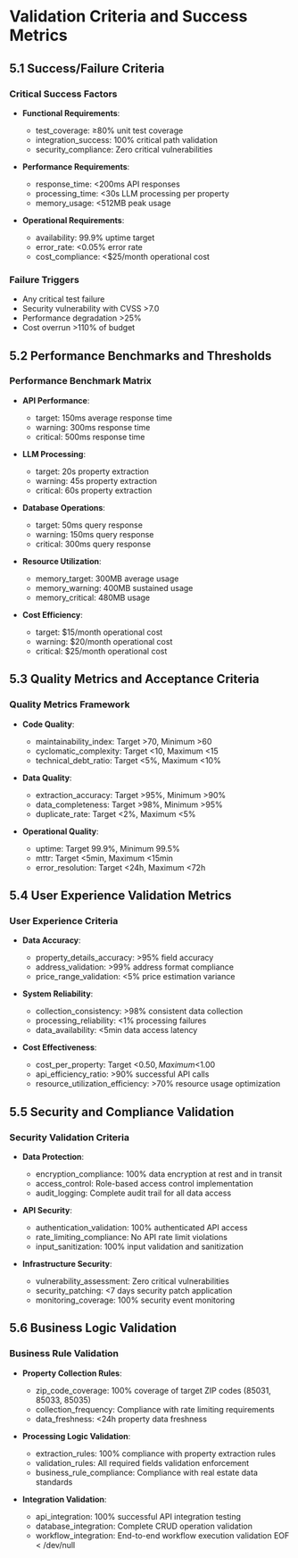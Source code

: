 # Validation Criteria and Success Metrics

## 5.1 Success/Failure Criteria

### Critical Success Factors
- **Functional Requirements**:
  - test_coverage: ≥80% unit test coverage
  - integration_success: 100% critical path validation
  - security_compliance: Zero critical vulnerabilities

- **Performance Requirements**:
  - response_time: <200ms API responses
  - processing_time: <30s LLM processing per property
  - memory_usage: <512MB peak usage

- **Operational Requirements**:
  - availability: 99.9% uptime target
  - error_rate: <0.05% error rate
  - cost_compliance: <$25/month operational cost

### Failure Triggers
- Any critical test failure
- Security vulnerability with CVSS >7.0
- Performance degradation >25%
- Cost overrun >110% of budget

## 5.2 Performance Benchmarks and Thresholds

### Performance Benchmark Matrix
- **API Performance**:
  - target: 150ms average response time
  - warning: 300ms response time
  - critical: 500ms response time

- **LLM Processing**:
  - target: 20s property extraction
  - warning: 45s property extraction
  - critical: 60s property extraction

- **Database Operations**:
  - target: 50ms query response
  - warning: 150ms query response
  - critical: 300ms query response

- **Resource Utilization**:
  - memory_target: 300MB average usage
  - memory_warning: 400MB sustained usage
  - memory_critical: 480MB usage

- **Cost Efficiency**:
  - target: $15/month operational cost
  - warning: $20/month operational cost
  - critical: $25/month operational cost

## 5.3 Quality Metrics and Acceptance Criteria

### Quality Metrics Framework
- **Code Quality**:
  - maintainability_index: Target >70, Minimum >60
  - cyclomatic_complexity: Target <10, Maximum <15
  - technical_debt_ratio: Target <5%, Maximum <10%

- **Data Quality**:
  - extraction_accuracy: Target >95%, Minimum >90%
  - data_completeness: Target >98%, Minimum >95%
  - duplicate_rate: Target <2%, Maximum <5%

- **Operational Quality**:
  - uptime: Target 99.9%, Minimum 99.5%
  - mttr: Target <5min, Maximum <15min
  - error_resolution: Target <24h, Maximum <72h

## 5.4 User Experience Validation Metrics

### User Experience Criteria
- **Data Accuracy**:
  - property_details_accuracy: >95% field accuracy
  - address_validation: >99% address format compliance
  - price_range_validation: <5% price estimation variance

- **System Reliability**:
  - collection_consistency: >98% consistent data collection
  - processing_reliability: <1% processing failures
  - data_availability: <5min data access latency

- **Cost Effectiveness**:
  - cost_per_property: Target <$0.50, Maximum <$1.00
  - api_efficiency_ratio: >90% successful API calls
  - resource_utilization_efficiency: >70% resource usage optimization

## 5.5 Security and Compliance Validation

### Security Validation Criteria
- **Data Protection**:
  - encryption_compliance: 100% data encryption at rest and in transit
  - access_control: Role-based access control implementation
  - audit_logging: Complete audit trail for all data access

- **API Security**:
  - authentication_validation: 100% authenticated API access
  - rate_limiting_compliance: No API rate limit violations
  - input_sanitization: 100% input validation and sanitization

- **Infrastructure Security**:
  - vulnerability_assessment: Zero critical vulnerabilities
  - security_patching: <7 days security patch application
  - monitoring_coverage: 100% security event monitoring

## 5.6 Business Logic Validation

### Business Rule Validation
- **Property Collection Rules**:
  - zip_code_coverage: 100% coverage of target ZIP codes (85031, 85033, 85035)
  - collection_frequency: Compliance with rate limiting requirements
  - data_freshness: <24h property data freshness

- **Processing Logic Validation**:
  - extraction_rules: 100% compliance with property extraction rules
  - validation_rules: All required fields validation enforcement
  - business_rule_compliance: Compliance with real estate data standards

- **Integration Validation**:
  - api_integration: 100% successful API integration testing
  - database_integration: Complete CRUD operation validation
  - workflow_integration: End-to-end workflow execution validation
EOF < /dev/null
